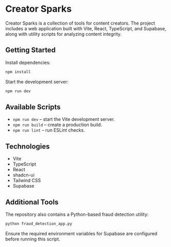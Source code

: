 # Creator Sparks

Creator Sparks is a collection of tools for content creators. The project includes a web application built with Vite, React, TypeScript, and Supabase, along with utility scripts for analyzing content integrity.

## Getting Started

Install dependencies:

```sh
npm install
```

Start the development server:

```sh
npm run dev
```

## Available Scripts

- `npm run dev` – start the Vite development server.
- `npm run build` – create a production build.
- `npm run lint` – run ESLint checks.

## Technologies

- Vite
- TypeScript
- React
- shadcn-ui
- Tailwind CSS
- Supabase

## Additional Tools

The repository also contains a Python-based fraud detection utility:

```sh
python fraud_detection_app.py
```

Ensure the required environment variables for Supabase are configured before running this script.

